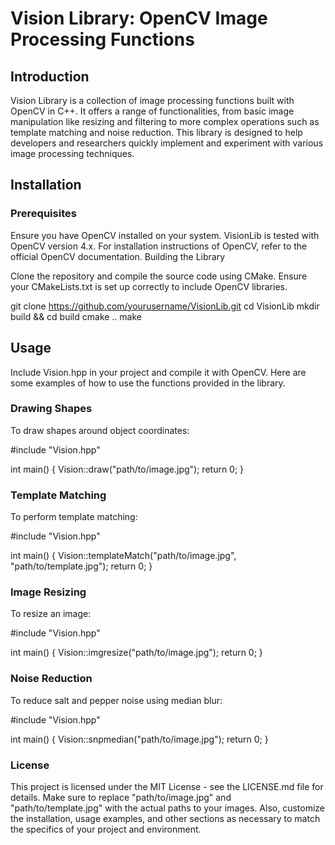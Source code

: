 # Vision Library: OpenCV Image Processing Functions

## Introduction

Vision Library is a collection of image processing functions built with OpenCV in C++. It offers a range of functionalities, from basic image manipulation like resizing and filtering to more complex operations such as template matching and noise reduction. This library is designed to help developers and researchers quickly implement and experiment with various image processing techniques.

## Installation
### Prerequisites

Ensure you have OpenCV installed on your system. VisionLib is tested with OpenCV version 4.x. For installation instructions of OpenCV, refer to the official OpenCV documentation.
Building the Library

Clone the repository and compile the source code using CMake. Ensure your CMakeLists.txt is set up correctly to include OpenCV libraries.

git clone https://github.com/yourusername/VisionLib.git
cd VisionLib
mkdir build && cd build
cmake ..
make

## Usage

Include Vision.hpp in your project and compile it with OpenCV. Here are some examples of how to use the functions provided in the library.

### Drawing Shapes
To draw shapes around object coordinates:

#include "Vision.hpp"

int main() {
    Vision::draw("path/to/image.jpg");
    return 0;
}

### Template Matching
To perform template matching:

#include "Vision.hpp"

int main() {
    Vision::templateMatch("path/to/image.jpg", "path/to/template.jpg");
    return 0;
}

### Image Resizing
To resize an image:

#include "Vision.hpp"

int main() {
    Vision::imgresize("path/to/image.jpg");
    return 0;
}

### Noise Reduction
To reduce salt and pepper noise using median blur:

#include "Vision.hpp"

int main() {
    Vision::snpmedian("path/to/image.jpg");
    return 0;
}

### License

This project is licensed under the MIT License - see the LICENSE.md file for details.
Make sure to replace "path/to/image.jpg" and "path/to/template.jpg" with the actual paths to your images. Also, customize the installation, usage examples, and other sections as necessary to match the specifics of your project and environment.
